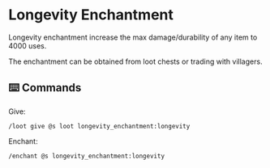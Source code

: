 # Longevity Enchantment

Longevity enchantment increase the max damage/durability of any item to 4000 uses.

The enchantment can be obtained from loot chests or trading with villagers.

## ⌨️ Commands

Give:

```mcfunction
/loot give @s loot longevity_enchantment:longevity
```

Enchant:

```mcfunction
/enchant @s longevity_enchantment:longevity
```
